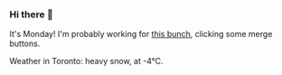 ### Hi there :wave:

It's Monday! I'm probably working for [this bunch](https://github.com/kohofinancial), clicking some merge buttons.

Weather in Toronto: heavy snow, at -4°C.
